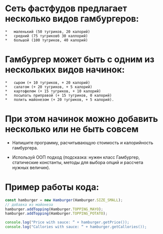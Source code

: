 #  Сеть фастфудов предлагает несколько видов гамбургеров:


    *   маленький (50 тугриков, 20 калорий)
    *   средний (75 тугриковб 30 каллорий)
    *   большой (100 тугриков, 40 калорий)


#   Гамбургер может быть с одним из нескольких видов начинок:


    *   сыром (+ 10 тугриков, + 20 калорий)
    *   салатом (+ 20 тугриков, + 5 калорий)
    *   картофелем (+ 15 тугриков, + 10 калорий)
    *   посыпать приправой (+ 15 тугриков, 0 калорий)
    *   полить майонезом (+ 20 тугриков, + 5 калорий).


#   При этом начинок можно добавить несколько или не быть совсем


-   Напишите программу, расчитывающую стоимость и калорийность гамбургера.

-   Используй ООП подход (подсказка: нужен класс Гамбургер, статические константы, методы для выбора опций и рассчета нужных величин).

#   Пример работы кода:

```javascript
const hamburger = new Hamburger(Hamburger.SIZE_SMALL);
// добавка из майонеза
hamburger.addTopping(Hamburger.TOPPING_MAYO);
hamburger.addTopping(Hamburger.TOPPING_POTATO);

console.log("Price with sauce: “ + hamburger.getPrice());
console.log("Callories with sauce: “ + hamburger.getCallories());
```
